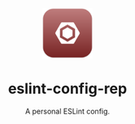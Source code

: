 <p align="center">
  <img width=100 height=100 alt="Screenshot" src="docs/icon.svg">
</p>
<div align="center">
  <h1>eslint-config-rep</h1>
  <p>A personal ESLint config.</p>
</div>
